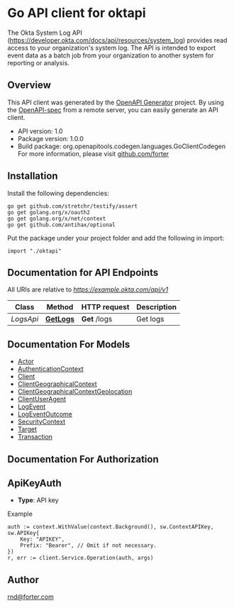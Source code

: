 # Go API client for oktapi

The Okta System Log API (https://developer.okta.com/docs/api/resources/system_log) provides read access to your organization's system log. The API is intended to export event data as a batch job from your organization to another system for reporting or analysis.

## Overview
This API client was generated by the [OpenAPI Generator](https://openapi-generator.tech) project.  By using the [OpenAPI-spec](https://www.openapis.org/) from a remote server, you can easily generate an API client.

- API version: 1.0
- Package version: 1.0.0
- Build package: org.openapitools.codegen.languages.GoClientCodegen
For more information, please visit [github.com/forter](github.com/forter)

## Installation

Install the following dependencies:
```
go get github.com/stretchr/testify/assert
go get golang.org/x/oauth2
go get golang.org/x/net/context
go get github.com/antihax/optional
```

Put the package under your project folder and add the following in import:
```golang
import "./oktapi"
```

## Documentation for API Endpoints

All URIs are relative to *https://example.okta.com/api/v1*

Class | Method | HTTP request | Description
------------ | ------------- | ------------- | -------------
*LogsApi* | [**GetLogs**](docs/LogsApi.md#getlogs) | **Get** /logs | Get logs


## Documentation For Models

 - [Actor](docs/Actor.md)
 - [AuthenticationContext](docs/AuthenticationContext.md)
 - [Client](docs/Client.md)
 - [ClientGeographicalContext](docs/ClientGeographicalContext.md)
 - [ClientGeographicalContextGeolocation](docs/ClientGeographicalContextGeolocation.md)
 - [ClientUserAgent](docs/ClientUserAgent.md)
 - [LogEvent](docs/LogEvent.md)
 - [LogEventOutcome](docs/LogEventOutcome.md)
 - [SecurityContext](docs/SecurityContext.md)
 - [Target](docs/Target.md)
 - [Transaction](docs/Transaction.md)


## Documentation For Authorization

## ApiKeyAuth
- **Type**: API key 

Example
```golang
auth := context.WithValue(context.Background(), sw.ContextAPIKey, sw.APIKey{
	Key: "APIKEY",
	Prefix: "Bearer", // Omit if not necessary.
})
r, err := client.Service.Operation(auth, args)
```

## Author

rnd@forter.com

